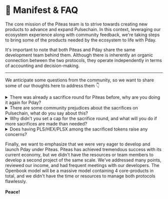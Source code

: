 # 💬 Manifest & FAQ

The core mission of the Piteas team is to strive towards creating new products to advance and expand Pulsechain. In this context, leveraging our ecosystem experience along with community feedback, we're taking steps to bring some of the products needed by the ecosystem to life with Pday.

It's important to note that both Piteas and Pday share the same development team behind them. Although there is inherently an organic connection between the two protocols, they operate independently in terms of accounting and decision-making.

***

We anticipate some questions from the community, so we want to share some of our thoughts here to address them 👇

<details>

<summary>There was already a sacrifice round for Piteas before, why are you doing it again for Pday?</summary>

As mentioned, each protocol will have its own accounting, so we believe it's necessary to evaluate each process separately. However, let's delve a bit deeper to address any lingering questions.

This isn't a meme or hyped protocol; we're building an economy. There will be an intensive development process lasting 4-6 months, and it needs to be financed.

The community has seen what we've built with Piteas with a small budget, and we receive praise for it frequently. It's clear that this time we need a bigger budget because we're hiring new talent. So far, we've agreed to contracts with 2 back-end devs, 1 front-end dev, 1 server-side dev and a computer scientist for consultancy in the AI phase. As you can imagine, the annual salaries of these individuals are high. Remember that 1inch has a core team of \~15 people and over 70 contributors; as Piteas, we've produced a product of that level with a team of 4. We'll go through a similar process for the new project. Having talented and not overly greedy developers is crucial.

</details>

<details>

<summary>There are some community prejudices about the sacrifices on Pulsechain, what do you say about this?</summary>

We understand the community's cautious approach to this issue, but we'd like to say a few things to dispel these prejudices on our behalf.

Piteas is a non-forked, native product developed entirely by our team, considered one of the most difficult to develop in the DeFi space. Nevertheless, our team developed Piteas entirely using their own resources and launched it after completing all audits. This makes it the first project to be launched before a sacrifice on Pulsechain. During the sacrifice process, the community showed lower participation than expected (partly due to the SEC decision being around the same time), and we had a budget of \~$550K post-TGE. Additionally, we'd like to mention that the funds from the protocol treasury were also sacrificed.

Ultimately, with this limited budget, we launched PTS, and as of February 2024, we believe it's necessary to share the following data.

* The PTS token price is trading \~4x higher than the sac price.
* The TVL of token liquidities from our treasury exceeds $2,000,000.
* In the 6 months post-TGE, PTS buybacks exceeding $450,000 in current value were made. These tokens were allocated for staking rewards.
* In the 7-month period, Piteas has generated approximately $650,000, surpassing the sacrifice budget, 75% of which was used for protocol developments. We currently have a significant treasury.
* Since its launch, Piteas has become the second most transaction-intensive protocol on Pulsechain.

As y'all can see from the above statistics, Piteas has made significant investments in a short period and has received increasing user numbers and protocol revenue in return. In short, while we understand and acknowledge the prejudices in the sacrifice processes; these do not apply to Piteas.

</details>

<details>

<summary>Why didn't you set a cap for the sacrifice round, and what will you do if more sacrifices are made than needed?</summary>

This was one of the main concerns of our team. However, in the final decision, we decided to forgo setting a limit on a stage we call "sacrifice." We believe in letting the community determine the value of Pday. However, we'd like to mention that we have A/B plans in place. Here's how it works:

Sacrifice assets can never be used for personal purposes outside of protocol needs and expenses! This is one of our fundamental principles, as seen in the Piteas process, and is non-negotiable. During the complex development process of Pday, there will be significant expenses, and both these expenses and the provision of liquidity during the TGE stage and afterwards will be funded using sacrifice assets. In the event of any excess assets remaining from this planning process, there are three possibilities. The first is allocating assets for liquidity and treasury. The second is funding the development process of new products belonging to the Pday protocol. The final option is to fairly payback those who participated in the sacrifice round.

Rest assured that we uphold ethical values, and if there's an excessive amount of assets that would create more responsibility than we deserve, we won't hesitate to consult with our community and sacrificers on what to do.

</details>

<details>

<summary>Does having PLS/HEX/PLSX among the sacrificed tokens raise any concerns?</summary>

Absolutely, that's correct! Like with Piteas, we have a plan to address this issue for Pday as well. To avoid creating selling pressure on HEX and Pulsechain assets, we'll pay for all development and post-development expenses of Pday with stables/others. We'll also provide ecosystem tokens along with PDAY during the liquidity generation phase to strengthen these ecosystem assets. In summary, eliminating selling pressure for ecosystem assets and convincing the community about this is one of our priorities.

</details>

Finally, we want to emphasize that we were very eager to develop and launch Pday under Piteas. Piteas has achieved tremendous success with its current economy, but we didn't have the resources or team members to develop a second project of the same scale. We've addressed many points, reviewed our income, and had frequent meetings with our developers. The Openbook model will be a massive model containing 4 core-products in total, and we didn't have the time or resources to manage both protocols flawlessly.\
\
**Peace!**
